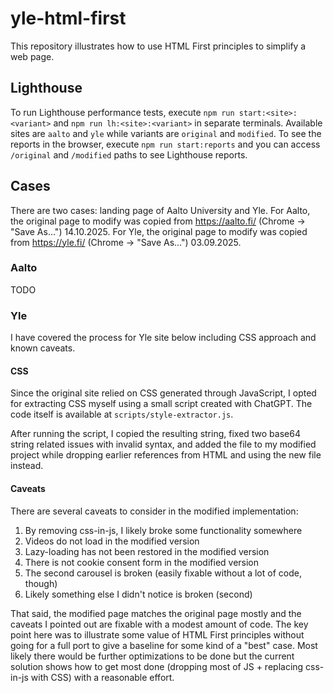 # yle-html-first

This repository illustrates how to use HTML First principles to simplify a web page.

## Lighthouse

To run Lighthouse performance tests, execute `npm run start:<site>:<variant>` and `npm run lh:<site>:<variant>` in separate terminals. Available sites are `aalto` and `yle` while variants are `original` and `modified`. To see the reports in the browser, execute `npm run start:reports` and you can access `/original` and `/modified` paths to see Lighthouse reports.

## Cases

There are two cases: landing page of Aalto University and Yle. For Aalto, the original page to modify was copied from https://aalto.fi/ (Chrome -> "Save As...") 14.10.2025. For Yle, the original page to modify was copied from https://yle.fi/ (Chrome -> "Save As...") 03.09.2025.

### Aalto

TODO

### Yle

I have covered the process for Yle site below including CSS approach and known caveats.

#### CSS

Since the original site relied on CSS generated through JavaScript, I opted for extracting CSS myself using a small script created with ChatGPT. The code itself is available at `scripts/style-extractor.js`.

After running the script, I copied the resulting string, fixed two base64 string related issues with invalid syntax, and added the file to my modified project while dropping earlier references from HTML and using the new file instead.

#### Caveats

There are several caveats to consider in the modified implementation:

1. By removing css-in-js, I likely broke some functionality somewhere
2. Videos do not load in the modified version
3. Lazy-loading has not been restored in the modified version
4. There is not cookie consent form in the modified version
5. The second carousel is broken (easily fixable without a lot of code, though)
6. Likely something else I didn't notice is broken (second)

That said, the modified page matches the original page mostly and the caveats I pointed out are fixable with a modest amount of code. The key point here was to illustrate some value of HTML First principles without going for a full port to give a baseline for some kind of a "best" case. Most likely there would be further optimizations to be done but the current solution shows how to get most done (dropping most of JS + replacing css-in-js with CSS) with a reasonable effort.
